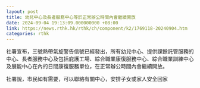 ```yaml
---
layout: post
title: 幼兒中心及長者服務中心等於正常辦公時間內會繼續開放
date: 2024-09-04 19:13:09.000000000 +08:00
link: https://news.rthk.hk/rthk/ch/component/k2/1769118-20240904.htm
categories: rthk
---
```


社署宣布，三號熱帶氣旋警告信號已經發出，所有幼兒中心、提供課餘託管服務的中心、長者服務中心及包括庇護工場、綜合職業康復服務中心、綜合職業訓練中心及展能中心在內的日間康復服務單位，在正常辦公時間內會繼續開放。

社署說，市民如有需要，可以聯絡有關中心，安排子女或家人安全回家
